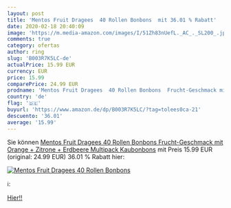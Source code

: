 ```yaml
---
layout: post
title: 'Mentos Fruit Dragees  40 Rollen Bonbons  mit 36.01 % Rabatt'
date: 2020-02-18 20:40:09
image: 'https://m.media-amazon.com/images/I/51Zh83nUefL._AC_._SL200_.jpg'
comments: true
category: ofertas
author: ring
slug: 'B003R7K5LC-de'
actualPrice: 15.99 EUR
currency: EUR
price: 15.99
comparePrice: 24.99 EUR
prodname: 'Mentos Fruit Dragees  40 Rollen Bonbons  Frucht-Geschmack mit Orange + Zitrone + Erdbeere  Multipack Kaubonbons'
country: 'de'
flag: '🇩🇪'
buyurl: 'https://www.amazon.de/dp/B003R7K5LC/?tag=tolees0ca-21'
descuento: '36.01'
average: '15.99'
---
```


Sie können [Mentos Fruit Dragees  40 Rollen Bonbons  Frucht-Geschmack mit Orange + Zitrone + Erdbeere  Multipack Kaubonbons](https://www.amazon.de/dp/B003R7K5LC/?tag=tolees0ca-21) mit Preis 15.99 EUR (original: 24.99 EUR) 36.01 % Rabatt hier:

[![Mentos Fruit Dragees  40 Rollen Bonbons ](https://m.media-amazon.com/images/I/51Zh83nUefL._AC_._SL200_.jpg)](https://www.amazon.de/dp/B003R7K5LC/?tag=tolees0ca-21)

ℹ️:


[Hier!!](https://www.amazon.de/dp/B003R7K5LC/?tag=tolees0ca-21)
